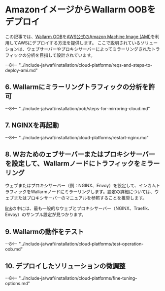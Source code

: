 [link-ssh-keys]:            https://docs.aws.amazon.com/AWSEC2/latest/UserGuide/get-set-up-for-amazon-ec2.html#create-a-key-pair
[link-sg]:                  https://docs.aws.amazon.com/en_us/AWSEC2/latest/UserGuide/get-set-up-for-amazon-ec2.html#create-a-base-security-group
[link-launch-instance]:     https://docs.aws.amazon.com/AWSEC2/latest/UserGuide/EC2_GetStarted.html#ec2-launch-instance

[anchor1]:      #2-create-a-security-group
[anchor2]:      #1-create-a-pair-of-ssh-keys-in-aws

[img-create-sg]:                ../../../images/installation-ami/common/create_sg.png
[versioning-policy]:            ../../../updating-migrating/versioning-policy.md#version-list
[img-wl-console-users]:         ../../../images/check-user-no-2fa.png
[img-create-wallarm-node]:      ../../../images/user-guides/nodes/create-cloud-node.png
[deployment-platform-docs]:     ../../../installation/supported-deployment-options.md
[node-token]:                       ../../../quickstart/getting-started.md#deploy-the-wallarm-filtering-node
[api-token]:                        ../../../user-guides/settings/api-tokens.md
[wallarm-token-types]:              ../../../user-guides/nodes/nodes.md#api-and-node-tokens-for-node-creation
[platform]:                         ../../../installation/supported-deployment-options.md
[ptrav-attack-docs]:                ../../../attacks-vulns-list.md#path-traversal
[attacks-in-ui-image]:              ../../../images/admin-guides/test-attacks-quickstart.png
[wallarm-nginx-directives]:         ../../../admin-en/configure-parameters-en.md
[autoscaling-docs]:                 ../../../admin-en/installation-guides/amazon-cloud/autoscaling-overview.md
[real-ip-docs]:                     ../../../admin-en/using-proxy-or-balancer-en.md
[allocate-memory-docs]:             ../../../admin-en/configuration-guides/allocate-resources-for-node.md
[limiting-request-processing]:      ../../../user-guides/rules/configure-overlimit-res-detection.md
[logs-docs]:                        ../../../admin-en/configure-logging.md
[oob-advantages-limitations]:       ../overview.md#advantages-and-limitations
[wallarm-mode]:                     ../../../admin-en/configure-wallarm-mode.md
[wallarm-api-via-proxy]:            ../../../admin-en/configuration-guides/access-to-wallarm-api-via-proxy.md
[img-grouped-nodes]:                ../../../images/user-guides/nodes/grouped-nodes.png

# AmazonイメージからWallarm OOBをデプロイ

この記事では、[Wallarm OOB](overview.md)を[AWS公式のAmazon Machine Image (AMI)](https://aws.amazon.com/marketplace/pp/B073VRFXSD)を利用してAWSにデプロイする方法を提供します。 ここで説明されているソリューションは、ウェブサーバーやプロキシサーバーによってミラーリングされたトラフィックの分析を目指して設計されています。

<!-- ???
すべての地域がサポートされています -->

--8<-- "../include-ja/waf/installation/cloud-platforms/reqs-and-steps-to-deploy-ami.md"

## 6. Wallarmにミラーリングトラフィックの分析を許可

--8<-- "../include-ja/waf/installation/oob/steps-for-mirroring-cloud.md"

## 7. NGINXを再起動

--8<-- "../include-ja/waf/installation/cloud-platforms/restart-nginx.md"

## 8. Wおためのェブサーバーまたはプロキシサーバーを設定して、Wallarmノードにトラフィックをミラーリング

ウェブまたはプロキシサーバー（例：NGINX、Envoy）を設定して、インカムトラフィックをWallarmノードにミラーリングします。設定の詳細については、ウェブまたはプロキシサーバーのマニュアルを参照することを推奨します。

[link](overview.md#examples-of-web-server-configuration-for-traffic-mirroring)の中には、最も一般的なウェブとプロキシサーバー（NGINX、Traefik、Envoy）のサンプル設定が見つかります。

## 9. Wallarmの動作をテスト

--8<-- "../include-ja/waf/installation/cloud-platforms/test-operation-oob.md"

## 10. デプロイしたソリューションの微調整

--8<-- "../include-ja/waf/installation/cloud-platforms/fine-tuning-options.md"